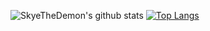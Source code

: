 ![SkyeTheDemon's github stats](https://github-readme-stats.vercel.app/api?username=SkyeTheDemon&show_icons=true&) [![Top Langs](https://github-readme-stats.vercel.app/api/top-langs/?username=SkyeTheDemon&layout=compact)](https://github.com/anuraghazra/github-readme-stats)
